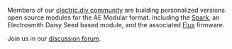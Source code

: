 Members of our [clectric.diy community](https://github.com/clectric-diy) are building personalized versions open source modules for the AE Modular format. Including the [Spark](https://github.com/clectric-diy/Spark-AE), an Electrosmith Daisy Seed based module, and the associated [Flux](https://github.com/clectric-diy/FLUX) firmware.

Join us in our [discussion forum](https://github.com/orgs/clectric-diy/discussions).
